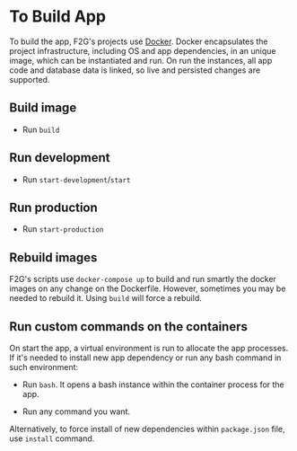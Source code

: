 # To Build App

To build the app, F2G's projects use [Docker](https://www.docker.com/). Docker encapsulates the project infrastructure, including OS and app dependencies, in an unique image, which can be instantiated and run. On run the instances, all app code and database data is linked, so live and persisted changes are supported.

## Build image

- Run `build`

## Run development

- Run `start-development`/`start`

## Run production

- Run `start-production`

## Rebuild images

F2G's scripts use `docker-compose up` to build and run smartly the docker images on any change on the Dockerfile. However, sometimes you may be needed to rebuild it. Using `build` will force a rebuild.

## Run custom commands on the containers

On start the app, a virtual environment is run to allocate the app processes. If it's needed to install new app dependency or run any bash command in such environment:

- Run `bash`. It opens a bash instance within the container process for the app.

- Run any command you want.

Alternatively, to force install of new dependencies within `package.json` file, use `install` command.

